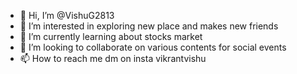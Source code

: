 - 👋 Hi, I’m @VishuG2813
- 👀 I’m interested in exploring new place and makes new friends 
- 🌱 I’m currently learning about stocks market
- 💞️ I’m looking to collaborate on various contents for social events 
- 📫 How to reach me dm on insta vikrantvishu

<!---
VishuG2813/VishuG2813 is a ✨ special ✨ repository because its `README.md` (this file) appears on your GitHub profile.
You can click the Preview link to take a look at your changes.
--->

